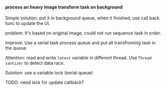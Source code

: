 #### process an heavy image transform task on background

Simple solution:
put it in background queue, when it finished, use call back func to update the UI.

problem: It's based on original image, could not run sequence task in order.

Improve:
Use a serial task process queue and put all transfroming task in the queue.

Attention:  read and write `latest` variable in different thread. Use `Thread santizer` to detect data race.

Sulotion:  use a variable lock (serial queue)

TODO: need lock for update callback?

